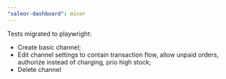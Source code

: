 ```yaml
---
"saleor-dashboard": minor
---
```


Tests migrated to playwright: 
- Create basic channel; 
- Edit channel settings to contain transaction flow, allow unpaid orders, authorize instead of charging, prio high stock; 
- Delete channel
